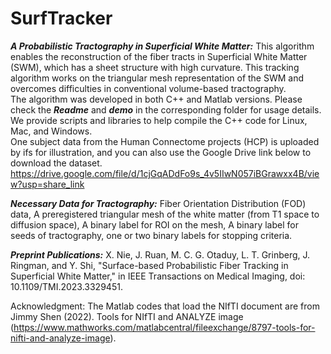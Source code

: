 # SurfTracker
***A Probabilistic Tractography in Superficial White Matter:*** This algorithm enables the reconstruction of the fiber tracts in Superficial White Matter (SWM), which has a sheet structure with high curvature. This tracking algorithm works on the triangular mesh representation of the SWM and overcomes  difficulties in conventional volume-based tractography.
<br />
The algorithm was developed in both C++ and Matlab versions. Please check the ***Readme*** and ***demo*** in the corresponding folder for usage details.  We provide scripts and libraries to help compile the C++ code for Linux, Mac, and Windows. <br />
One subject data from the Human Connectome projects (HCP) is uploaded by ifs for illustration, and you can also use the Google Drive link below to download the dataset.<br />
https://drive.google.com/file/d/1cjGqADdFo9s_4v5IIwN057iBGrawxx4B/view?usp=share_link

***Necessary  Data for Tractography:*** 
Fiber Orientation Distribution (FOD) data, A preregistered triangular mesh of the white matter (from T1 space to diffusion space), A binary label for ROI on the mesh, A binary label for seeds of tractography, one or two binary labels for stopping criteria. 

***Preprint Publications:*** X. Nie, J. Ruan, M. C. G. Otaduy, L. T. Grinberg, J. Ringman, and Y. Shi, "Surface-based Probabilistic Fiber Tracking in Superficial White Matter," in IEEE Transactions on Medical Imaging, doi: 10.1109/TMI.2023.3329451.


Acknowledgment: The Matlab codes that load the NIfTI document are from Jimmy Shen (2022). Tools for NIfTI and ANALYZE image (https://www.mathworks.com/matlabcentral/fileexchange/8797-tools-for-nifti-and-analyze-image).
